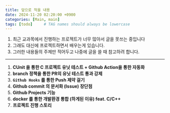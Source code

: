 ```yaml
---
title: 앞으로 적을 내용
date: 2024-11-20 02:20:00 +0900
categories: [Main, main]
tags: [todo]     # TAG names should always be lowercase
---
```


1. 최근 교과목에서 진행하는 프로젝트가 너무 많아서 글을 못쓰는 중입니다
2. 그래도 대신에 프로젝트하면서 배우는게 있습니다.
3. 그러한 내용들의 주제만 적어두고 나중에 글을 쓸 때 참고하려 합니다.

---
1. **CUnit 을 통한 C 프로젝트 유닛 테스트 + Github Action을 통한 자동화**
2. **branch 정책을 통한 PR의 유닛 테스트 통과 강제**
3. **`Github Hooks` 를 통한 Push 제약 걸기**
4. **Github commit 의 문서화 (Issue) 장단점**
5. **Github Projects 기능**
6. **docker 를 통한 개발환경 통합 (하게된 이유) feat. C/C++**
7. **프로젝트 진행 스토리**
